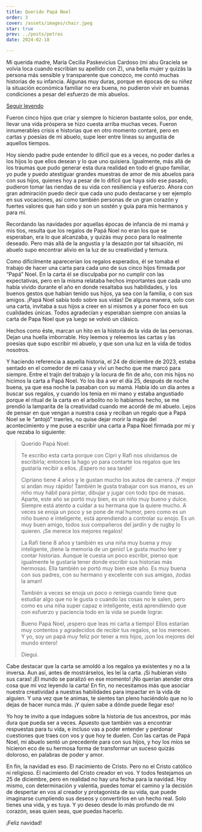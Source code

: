```yaml
---
title: Querido Papá Noel
order: 3
cover: /assets/images/chair.jpeg
star: true
prev: ../posts/petras
date: 2024-02-18

---
```


Mi querida madre, María Cecilia Paskevicius Cardoso (mi abu Graciela se volvía loca cuando escribían su apellido con Z), una bella mujer y quizás la persona más sensible y transparente que conozco, me contó muchas historias de su infancia. Algunas muy duras, porque en épocas de su niñez la situación económica familiar no era buena, no pudieron vivir en buenas condiciones a pesar del esfuerzo de mis abuelos. 

<a v-if="false" href="posts/papa-noel.html">Seguir leyendo</a>
<!-- more -->

Fueron cinco hijos que criar y siempre lo hicieron bastante solos, por ende, llevar una vida próspera se hizo cuesta arriba muchas veces. Fueron innumerables crisis e historias que en otro momento contaré, pero en cartas y poesías de mi abuelo, supe leer entre líneas su angustia de aquellos tiempos. 

Hoy siendo padre pude entender lo difícil que es a veces, no poder darles a los hijos lo que ellos desean y lo que uno quisiera. Igualmente, más allá de los traumas que pudo generar esta dura realidad en todo el grupo familiar, yo pude y puedo atestiguar grandes muestras de amor de mis abuelos para con sus hijos, quienes hoy a pesar de lo difícil que haya sido ese pasado, pudieron tomar las riendas de su vida con resiliencia y esfuerzo. Ahora con gran admiración puedo decir que cada uno pudo destacarse y ser ejemplo en sus vocaciones, así como también personas de un gran corazón y fuertes valores que han sido y son un sostén y guía para mis hermanos y para mí.

Recordando las navidades por aquellas épocas de infancia de mi mamá y mis tíos, resulta que los regalos de Papá Noel no eran los que se esperaban, era lo que alcanzaba, y quizás muy poco para lo realmente deseado. Pero más allá de la angustia y la desazón por tal situación, mi abuelo supo encontrar alivio en la luz de su creatividad y ternura.

Como difícilmente aparecerían los regalos esperados, él se tomaba el trabajo de hacer una carta para cada uno de sus cinco hijos firmada por “Papá” Noel. En la carta él se disculpaba por no cumplir con las expectativas, pero en la misma relataba hechos importantes que cada uno había vivido durante el año en donde resaltaba sus habilidades, y los buenos gestos que habían tenido sus hijos, ya sea con la familia, o con sus amigos. ¡Papá Noel sabía todo sobre sus vidas! De alguna manera, solo con una carta, invitaba a sus hijos a creer en sí mismos y a poner foco en sus cualidades únicas. Todos agradecían y esperaban siempre con ansias la carta de Papa Noel que ya luego se volvió un clásico. 

Hechos como éste, marcan un hito en la historia de la vida de las personas. Dejan una huella imborrable. Hoy leemos y releemos las cartas y las poesías que supo escribir mi abuelo, y que son una luz en la vida de todos nosotros.

Y haciendo referencia a aquella historia, el 24 de diciembre de 2023, estaba sentado en el comedor de mi casa y viví un hecho que me marcó para siempre. Entre el trajín del trabajo y la locura de fin de año, con mis hijos no hicimos la carta a Papá Noel. Yo los iba a ver el día 25, después de noche buena, ya que esa noche la pasaban con su mamá. Había ido un día antes a buscar sus regalos, y cuando los tenía en mi mano y estaba angustiado porque el ritual de la carta en el arbolito no lo habíamos hecho, se me prendió la lamparita de la creatividad cuando me acordé de mi abuelo.  Lejos de pensar en que vengan a nuestra casa y reciban un regalo que a Papá Noel se le “antojó” traerles, no quise dejar morir la magia del acontecimiento y me puse a escribir una carta a Papa Noel firmada por mí y que rezaba lo siguiente:


> Querido Papá Noel:
>
>
> Te escribo esta carta porque con Cipri y Rafi nos olvidamos de escribirla; entonces la hago yo para contarte los regalos que les gustaría recibir a ellos. ¡Espero no sea tarde!
>
> Cipriano tiene 4 años y le gustan mucho los autos de carrera. ¡Y mejor si andan muy rápido! También le gusta trabajar con sus manos, es un niño muy hábil para pintar, dibujar y jugar con todo tipo de masas. Aparte, este año se portó muy bien, es un niño muy bueno y dulce. Siempre está atento a cuidar a su hermana que la quiere mucho. A veces se enoja un poco y se pone de mal humor, pero como es un niño bueno e inteligente, está aprendiendo a controlar su enojo. Es un muy buen amigo, todos sus compañeros del jardín y de rugby lo quieren. ¡Se merece los mejores regalos!
>
> La Rafi tiene 8 años y también es una niña muy buena y muy inteligente, ¡tiene la memoria de un genio! Le gusta mucho leer y contar historias. Aunque le cuesta un poco escribir, pienso que igualmente le gustaría tener donde escribir sus historias más hermosas. Ella también se portó muy bien este año. Es muy buena con sus padres, con su hermano y excelente con sus amigas, ¡todas la aman!
> 
> También a veces se enoja un poco o reniega cuando tiene que estudiar algo que no le gusta o cuando las cosas no le salen, pero como es una niña super capaz e inteligente, está aprendiendo que con esfuerzo y paciencia todo en la vida se puede lograr. 
> 
> Bueno Papá Noel, ¡espero que leas mi carta a tiempo! Ellos estarían muy contentos y agradecidos de recibir tus regalos, se los merecen. Y yo, soy un papá muy feliz por tener a mis hijos, ¡son los mejores del mundo entero!
> 
> 
> Diegui.


Cabe destacar que la carta se amoldó a los regalos ya existentes y no a la inversa. Aun así, antes de mostrárselos, les leí la carta. ¡Si hubieran visto sus caras! ¡El mundo se paralizó en ese momento! ¡No querían atender otra cosa que mi voz leyendo la carta! En fin, no necesitamos más que asociar nuestra creatividad a nuestras habilidades para impactar en la vida de alguien. Y una vez que te animas, te sientes tan pleno haciéndolo que no lo dejas de hacer nunca más. ¡Y quien sabe a dónde puede llegar eso! 

Yo hoy te invito a que indagues sobre la historia de tus ancestros, por más dura que pueda ser a veces. Apuesto que también vas a encontrar respuestas para tu vida, e incluso vas a poder entender y perdonar cuestiones que traes con vos y que hoy te duelen. Con las cartas de Papá Noel, mi abuelo sentó un precedente para con sus hijos, y hoy los míos se hicieron eco de su hermosa forma de transformar un suceso quizás doloroso, en palabras de poder y amor. 

En fin, la navidad es eso. El nacimiento de Cristo. Pero no el Cristo católico ni religioso. El nacimiento del Cristo creador en vos. Y todos festejamos un 25 de diciembre, pero en realidad no hay una fecha para la navidad. Hoy mismo, con determinación y valentía, puedes tomar el camino y la decisión de despertar en vos al creador y protagonista de su vida, que puede imaginarse cumpliendo sus deseos y convertirlos en un hecho real. Solo tienes una vida, y es tuya.  Y yo deseo desde lo más profundo de mi corazón, seas quien seas, que puedas hacerlo. 

¡Feliz navidad!
